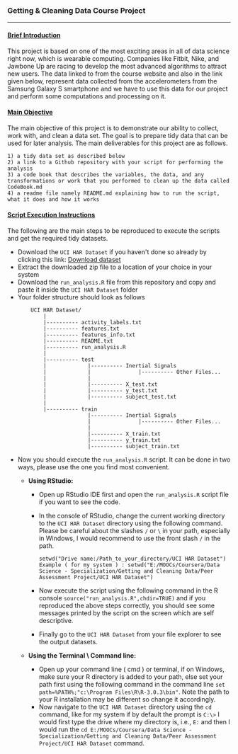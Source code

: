 ### Getting & Cleaning Data Course Project
-------------------------------------------

#### <ins>Brief Introduction</ins>

This project is based on one of the most exciting areas in all of data science right now, which is wearable computing. Companies like Fitbit, Nike, and Jawbone Up are racing to develop the most advanced algorithms to attract new users. The data linked to from the course website and also in the link given below, represent data collected from the accelerometers from the Samsung Galaxy S smartphone and we have to use this data for our project and perform some computations and processing on it.

#### <ins>Main Objective</ins>

The main objective of this project is to demonstrate our ability to collect, work with, and clean a data set. The goal is to prepare tidy data that can be used for later analysis. The main deliverables for this project are as follows.

	1) a tidy data set as described below
	2) a link to a Github repository with your script for performing the analysis
	3) a code book that describes the variables, the data, and any transformations or work that you performed to clean up the data called CodeBook.md
	4) a readme file namely README.md explaining how to run the script, what it does and how it works

#### <ins>Script Execution Instructions</ins>

The following are the main steps to be reproduced to execute the scripts and get the required tidy datasets.

 - Download the `UCI HAR Dataset` if you haven't done so already by clicking this link: [Download dataset](https://d396qusza40orc.cloudfront.net/getdata%2Fprojectfiles%2FUCI%20HAR%20Dataset.zip)
 - Extract the downloaded zip file to a location of your choice in your system 
 - Download the `run_analysis.R` file from this repository and copy and paste it inside the `UCI HAR Dataset` folder
 - Your folder structure should look as follows
 	```	
		UCI HAR Dataset/                                                                                  
   			|                                                                                               
   			|---------- activity_labels.txt                                                                 
   			|---------- features.txt                                                                        
   			|---------- features_info.txt                                                                  
   			|---------- README.txt                                                                  
   			|---------- run_analysis.R                                                                    
   			|                                                                                             
   			|---------- test                                                                                
   			|             |---------- Inertial Signals                                             
   			|             |               |---------- Other Files...                               
            |             |                                                   
   			|             |---------- X_test.txt                                                   
   			|             |---------- y_test.txt                                                  
   			|             |---------- subject_test.txt                                            
   			|                                                                                     
   			|---------- train                                                                      
   			              |---------- Inertial Signals                                            
   			              |               |---------- Other Files...                            
   			              |                                                                       
   			              |---------- X_train.txt                                                
   			              |---------- y_train.txt                                                 
   			              |---------- subject_train.txt  

    ``` 
 - Now you should execute the `run_analysis.R` script. It can be done in two ways, please use the one you find most convenient.
 	- __Using RStudio:__
 	 	* Open up RStudio IDE first and open the `run_analysis.R` script file if you want to see the code.
 	 	* In the console of RStudio, change the current working directory to the `UCI HAR Dataset` directory using the following command. Please be careful about the slashes `/` or `\` in your path, especially in Windows, I would recommend to use the front slash `/` in the path.
			```
			setwd("Drive name:/Path_to_your_directory/UCI HAR Dataset")
			Example ( for my system ) : setwd("E:/MOOCs/Coursera/Data Science - Specialization/Getting and Cleaning Data/Peer Assessment Project/UCI HAR Dataset")
			```

		* Now execute the script using the following command in the R console `source("run_analysis.R",chdir=TRUE)` and if you reproduced the above steps correctly, you should see some messages printed by the script on the screen which are self descriptive.
      * Finally go to the `UCI HAR Dataset` from your file explorer to see the output datasets.

 	- __Using the Terminal \ Command line:__
      * Open up your command line ( cmd ) or terminal, if on Windows, make sure your R directory is added to your path, else set your path first using the following command in the command line `set path=%PATH%;"c:\Program Files\R\R-3.0.3\bin"`. Note the path to your R installation may be different so change it accordingly.
      * Now navigate to the `UCI HAR Dataset` directory using the `cd` command, like for my system if by default the prompt is `C:\>` I would first type the drive where my directory is, i.e., `E:` and then I would run the `cd E:/MOOCs/Coursera/Data Science - Specialization/Getting and Cleaning Data/Peer Assessment Project/UCI HAR Dataset` command.           
           

